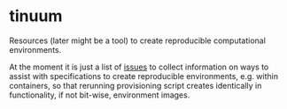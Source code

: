 # tinuum
Resources (later might be a tool) to create reproducible computational environments.

At the moment it is just a list of [issues](https://github.com/con/tinuum/issues) to collect information on ways to assist with specifications to create reproducible environments, e.g. within containers, so that rerunning provisioning script creates identically in functionality, if not bit-wise, environment images.
